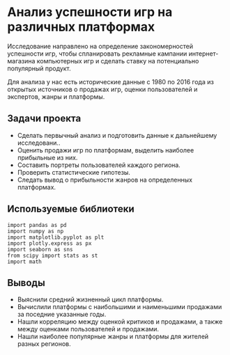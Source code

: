 # Анализ успешности игр на различных платформах
Исследование направлено на определение закономерностей успешности игр, чтобы спланировать рекламные кампании интернет-магазина компьютерных игр и сделать ставку на потенциально популярный продукт.

Для анализа у нас есть исторические данные с 1980 по 2016 года из открытых источников о продажах игр, оценки пользователей и экспертов, жанры и платформы.
## Задачи проекта 
- Сделать первычный анализ и подготовить данные к дальнейшему исследовани..
- Оценить продажи игр по платформам, выделить наиболее прибыльные из них.
- Составить портреты пользователей каждого региона.
- Проверить статистические гипотезы.
- Следать вывод о прибыльности жанров на определенных платформах.

## Используемые библиотеки
```
import pandas as pd
import numpy as np
import matplotlib.pyplot as plt
import plotly.express as px
import seaborn as sns
from scipy import stats as st
import math
```

## Выводы
- Выяснили средний жизненный цикл платформы.
- Вычислили платформы с наибольшими и наименьшими продажами за поседние указанные годы.
- Нашли корреляцию между оценкой критиков и продажами, а также между оценками пользователей и продажами.
- Нашли наиболее популярные жанры и платформы для жителей разных регионов.